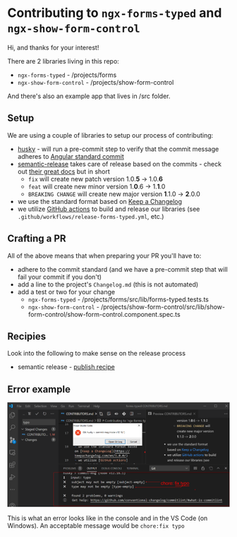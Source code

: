 # Contributing to `ngx-forms-typed` and `ngx-show-form-control`

Hi, and thanks for your interest!

There are 2 libraries living in this repo:
- `ngx-forms-typed` - /projects/forms
- `ngx-show-form-control` - /projects/show-form-control

And there's also an example app that lives in /src folder.

## Setup
We are using a couple of libraries to setup our process of contributing:
- [husky](https://www.npmjs.com/package/husky) - will run a pre-commit step to verify that the commit message adheres to [Angular standard commit](https://github.com/angular/angular/blob/master/CONTRIBUTING.md#-commit-message-format)
- [semantic-release](https://semantic-release.gitbook.io/semantic-release/) takes care of release based on the commits - check out [their great docs](https://github.com/semantic-release/semantic-release#commit-message-format) but in short
   - `fix` will create new patch version 1.0.**5** -> 1.0.**6**
   - `feat` will create new minor version 1.**0**.6 -> 1.**1**.0
   - `BREAKING CHANGE` will create new major version **1**.1.0 -> **2**.0.0
- we use the standard format based on [Keep a Changelog](https://keepachangelog.com/en/1.0.0/)
- we utilize [GitHub actions](https://github.com/learn/devops?utm_source=google&utm_medium=ppc&utm_campaign=devops_campaign_q1_IDCreport_EMEA_ggl&utm_content=version1&gclid=EAIaIQobChMIpoTztYj46wIVRubtCh2kEgn9EAAYASAAEgIPNvD_BwE#idcreport) to build and release our libraries (see `.github/workflows/release-forms-typed.yml`, etc.)

## Crafting a PR
 All of the above means that when preparing your PR you'll have to:
  - adhere to the commit standard (and we have a pre-commit step that will fail your commit if you don't)
  - add a line to the project's `Changelog.md` (this is not automated)
  - add a test or two for your change
    - `ngx-forms-typed` - /projects/forms/src/lib/forms-typed.tests.ts
    - `ngx-show-form-control` - /projects/show-form-control/src/lib/show-form-control/show-form-control.component.spec.ts

## Recipies
Look into the following to make sense on the release process
 - semantic release - [publish recipe](https://github.com/semantic-release/semantic-release/blob/1405b94296059c0c6878fb8b626e2c5da9317632/docs/recipes/distribution-channels.md)

## Error example

!['./assets/commit-error.png'](./assets/commit-error.png)

This is what an error looks like in the console and in the VS Code (on Windows). An acceptable message would be `chore:fix typo`
